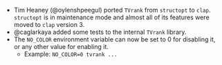 * Tim Heaney (@oylenshpeegul) ported `TVrank` from `structopt` to `clap`. `structopt` is
  in maintenance mode and almost all of its features were moved to `clap` version 3.
* @caglarkaya added some tests to the internal `TVrank` library.
* The `NO_COLOR` environment variable can now be set to 0 for disabling
  it, or any other value for enabling it.
  * Example: `NO_COLOR=0 tvrank ...`
